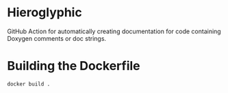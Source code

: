 # Hieroglyphic
GitHub Action for automatically creating documentation for code containing Doxygen comments or doc strings.

# Building the Dockerfile

```bash
docker build .
```
